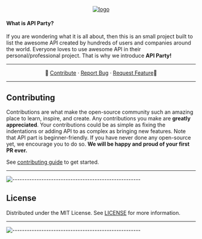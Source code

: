 <p align="center">
<a href="https://apiparty.vercel.app/"><img src="https://github.com/TheLearneer/api-party/blob/main/src/public/images/logo.png" alt="logo"/></a>
</p>

<h4>What is API Party?</h4>
<p> If you are wondering what it is all about, then this is an small project built to list the awesome API created by hundreds of users and companies around the world. Everyone loves to use awesome API in their personal/professional project. That is why we introduce <b>API Party!</b> 

---

<p align="center">
    🌟
    <a href="https://github.com/TheLearneer/api-party/blob/main/CONTRIBUTING.md">Contribute</a>
    ·
    <a href="https://github.com/TheLearneer/api-party/issues/new/choose">Report Bug</a>
    ·
    <a href="https://github.com/TheLearneer/api-party/issues/new/choose">Request Feature</a>🌟
</p>

---

## Contributing
Contributions are what make the open-source community such an amazing place to learn, inspire, and create. Any contributions you make are **greatly appreciated**. Your contributions could be as simple as fixing the indentations or adding API to as complex as bringing new features. Note that API part is beginner-friendly. If you have never done any open-source yet, we encourage you to do so. **We will be happy and proud of your first PR ever.**

See [contributing guide](.github/CONTRIBUTING.md) to get started.

---
![-----------------------------------------------------](https://raw.githubusercontent.com/andreasbm/readme/master/assets/lines/aqua.png)


## License
Distributed under the MIT License. See [LICENSE](LICENSE) for more information.

---
![-----------------------------------------------------](https://raw.githubusercontent.com/andreasbm/readme/master/assets/lines/aqua.png)